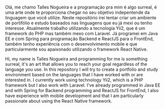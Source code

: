 Olá, me chamo Talles Nogueira e a programação pra mim é algo surreal, é uma arte onde te proporciona chegar no seu objetivo indepentende da linguagem que você utilize.
Neste repositório irei tentar criar um ambiente de portifólio e estudo baseados nas linguagens que eu já mexi ou tenho interesse. Atualmente trabalho utilizando a tecnologia
Yii2, que é um framework do PHP mas também mexo com Laravel. Já programei em Java EE e com Spring para programação Backend e ReactJS para o FrontEnd, também tenho experiência
com o desenvolvimento mobile e que particularmente sou apaixonado utilizando o framework React Native.

Hi, my name is Talles Nogueira and programming for me is something surreal, it's an art that allows you to reach your goal regardless of the language you use.
In this repository I will try to create a portfolio and study environment based on the languages that I have worked with or are interested in. I currently work using technology
Yii2, which is a PHP framework but I also work with Laravel. I've already programmed in Java EE and with Spring for Backend programming and ReactJS for FrontEnd, I also have experience
with mobile development and that I am particularly passionate about using the React Native framework.
